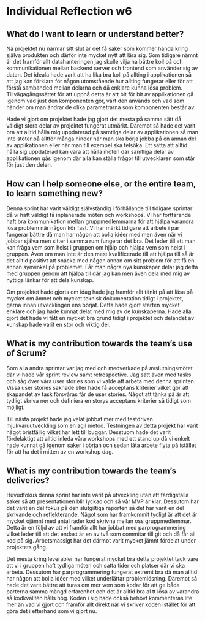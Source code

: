 # Individual Reflection w6

## What do I want to learn or understand better?
Nä projektet nu närmar sitt slut är det få saker som kommer hända kring själva produkten och därför inte mycket nytt att lära sig. Som tidigare nämnt är det framför allt datahanteringen jag skulle vilja ha bättre koll på och kommunikationen mellan backend server och frontend som använder sig av datan. Det ideala hade varit att ha lika bra koll på allting i applikationen så att jag kan förklara för någon utomstående hur allting fungerar eller för att förstå sambanded mellan delarna och då enklare kunna lösa problem. Tillvägagångssättet för att uppnå detta är att bit för bit av applikationen gå igenom vad just den komponenten gör, vart den används och vad som händer om man ändrar de olika parametrarna som komponenten består av.

Hade vi gjort om projektet hade jag gjort det mesta på samma sätt då väldigt stora delar av projektet fungerat utmärkt. Däremot så hade det varit bra att alltid hålla mig uppdaterad på samtliga delar av applikationen så man inte stöter på alltför många hinder när man ska börja jobba på en annan del av applikationen eller när man till exempel ska felsöka. Ett sätta att alltid hålla sig uppdaterad kan vara att hålla möten där samtliga delar av applikationen gås igenom där alla kan ställa frågor till utvecklaren som står för just den delen.

## How can I help someone else, or the entire team, to learn something new?
Denna sprint har varit väldigt självständig i förhållande till tidigare sprintar då vi haft väldigt få inplanerade möten och workshops. Vi har fortfarande haft bra kommunikation mellan gruppmedlemmarna för att hjälpa varandra lösa problem när någon kör fast. Vi har märkt tidigare att arbete i par fungerar bättre då man har någon att bolla idéer med men även när vi jobbar själva men sitter i samma rum fungerar det bra. Det leder till att man kan fråga vem som helst i gruppen om hjälp och hjälpa vem som helst i gruppen. Även om man inte är den mest kvalificerade till att hjälpa till så är det alltid positivt att snacka med någon annan om sitt problem för att få en annan synvinkel på problemet. Får man några nya kunskaper delar jag detta med gruppen genom att hjälpa till där jag kan men även dela med mig av nyttiga länkar för att dela kunskap.

Om projektet hade gjorts om idag hade jag framför allt tänkt på att läsa på mycket om ämnet och mycket teknisk dokumentation tidigt i projektet, gärna innan utvecklingen ens börjat. Detta hade gjort starten mycket enklare och jag hade kunnat delat med mig av de kunskaperna. Hade alla gjort det hade vi fått en mycket bra grund tidigt i projektet och delandet av kunskap hade varit en stor och viktig del.

## What is my contribution towards the team’s use of Scrum?
Som alla andra sprintar var jag med och medverkade på avslutningsmötet där vi hade vår sprint review samt retrospective. Jag satt även med tasks och såg över våra user stories som vi valde att arbeta med denna sprinten. Vissa user stories saknade eller hade få acceptans kriterier vilket gör att skapandet av task försvåras får de user stories. Något att tänka på är att tydligt skriva ner och definiera en storys acceptans kriterier så tidigt som möjligt.

Till nästa projekt hade jag velat jobbat mer med testdriven mjukvaruutveckling som en agil metod. Testningen av detta projekt har varit något bristfällig vilket har lett till buggar. Desstuom hade det varit fördelaktigt att alltid inleda våra workshops med ett stand up då vi enkelt hade kunnat gå igenom saker i början och sedan låta arbete flyta på istället för att ha det i mitten av en workshop dag.

## What is my contribution towards the team’s deliveries?
Huvudfokus denna sprint har inte varit på utveckling utan att färdigställa saker så att presentationen blir lyckad och så vår MVP är klar. Dessutom har det varit en del fokus på den slutgiltiga raporten så det har varit en del skrivande och reflekterande. Något som har framkommit tydligt är att det är mycket ojämnt med antal rader kod skrivna mellan oss gruppmedlemmar. Detta är en följd av att vi framför allt har jobbat med parprogrammering vilket leder till att det endast är en av två som commitar till git och då får all kod på sig. Arbetsmässigt har det därmot varit mycket jämnt fördelat under projektets gång.

Det mesta kring leverabler har fungerat mycket bra detta projektet tack vare att vi i gruppen haft tydliga möten och satta tider och platser där vi ska arbeta. Dessutom har parprogrammering fungerat extremt bra då man alltid har någon att bolla idéer med vilket underlättar problemlösning. Däremot så hade det varit bättre att turas om mer vem som kodar för att ge båda parterna samma mängd erfarenhet och det är alltid bra al tt lösa av varandra så kodkvalitén hålls hög. Koden i sig hade också behövt kommenteras lite mer än vad vi gjort och framför allt direkt när vi skriver koden istället för att göra det i efterhand som vi gjort nu.